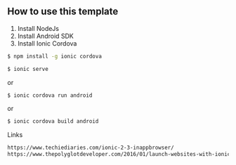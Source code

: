## How to use this template

1. Install NodeJs
2. Install Android SDK
3. Install Ionic Cordova

```bash
$ npm install -g ionic cordova
```

```bash
$ ionic serve
```

or

```bash
$ ionic cordova run android
```

or

```bash
$ ionic cordova build android
```
Links
```bash
https://www.techiediaries.com/ionic-2-3-inappbrowser/
https://www.thepolyglotdeveloper.com/2016/01/launch-websites-with-ionic-2-using-the-inappbrowser/
```
